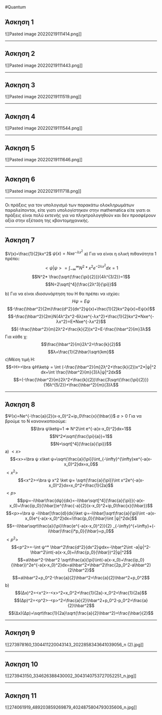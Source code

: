 #Quantum 
## Άσκηση 1
![[Pasted image 20220219111414.png]]

---

## Άσκηση 2
![[Pasted image 20220219111443.png]]

---

## Άσκηση 3
![[Pasted image 20220219111519.png]]

---

## Άσκηση 4
![[Pasted image 20220219111544.png]]

---

## Άσκηση 5
![[Pasted image 20220219111646.png]]

---

## Άσκηση 6
![[Pasted image 20220219111718.png]]

---

Οι πράξεις για τον υπολογισμό των παρακάτω ολοκληρωμάτων παραλείπονται, είτε γιατι υπολογίστηκαν στην mathematica είτε γιατι οι πράξεις είναι πολύ εκτενής για να πληκτρολογηθούν και δεν προσφέρουν αξία στην εξέταση της κβαντομηχανικής.

---

## Άσκηση 7
$V(x)=\frac{1}{2}kx^2$
$\psi(x)=Nxe^{-λx^2}$
a) Για να είναι η ολική πιθανότητα 1 πρέπει:
$$<ψ|ψ>=\int_{-\infty}^{\infty}N^2*x^2e^{-2λx^2}dx=1$$
$$N^2* \frac{\sqrt{\frac{\pi}{2}}}{4λ^{3/2}}=1$$
$$N=2\sqrt[^4]{\frac{2λ^3}{\pi}}$$

b) Για να είναι ιδιοσυνάρτηση του H θα πρέπει να ισχύει:
$$Hψ=Eψ$$
$$-\frac{\hbar^2}{2m}\frac{d^2}{dx^2}ψ(x)+\frac{1}{2}kx^2ψ(x)=Eψ(x)$$
$$-\frac{\hbar^2}{2m}N(4λ^2x^2-6λ)xe^{-λx^2}+\frac{1}{2}kx^2*Nxe^{-λx^2}=E*Nxe^{-λx^2}$$
$$(-\frac{\hbar^2}{m}2λ^2+\frac{k}{2})x^2=E-\frac{\hbar^2}{m}3λ$$
Για κάθε χ:
$$\frac{\hbar^2}{m}2λ^2=\frac{k}{2}$$
$$λ=\frac{1}{2\hbar}\sqrt{km}$$
c)Μέση τιμή H:
$$<H>=\bra ψΗ\ketψ = \int (-\frac{\hbar^2}{m}2λ^2+\frac{k}{2})x^2*|ψ|^2 dx+\int \frac{\hbar^2}{m}{3}λ|ψ|^2dx$$
$$=(-\frac{\hbar^2}{m}2λ^2+\frac{k}{2})\frac{3\sqrt{\frac{\pi}{2}}}{16λ^{5/2}}+\frac{\hbar^2}{m}{3}λ$$

---

## Άσκηση 8

$Ψ(x)=Ne^{-\frac{a}{2}(x-x_0)^2+ip_0\frac{x}{\hbar}}$
$a>0$
Για να βρούμε το Ν κανονικοποιούμε:
$$\bra ψ\ketψ=1 => N^2\int e^{-a(x-x_0)^2}dx=1$$
$$N^2*\sqrt{\frac{\pi}{a}}=1$$
$$N=\sqrt[^4]{\frac{a}{\pi}}$$
a) $<x>$
$$<x>=\bra ψ x\ket ψ=\sqrt{\frac{a}{\pi}}\int_{-\infty}^{\infty}xe^{-a(x-x_0)^2}dx=x_0$$
$<x^2>$
$$<x^2>=\bra ψ x^2 \ket ψ= \sqrt{\frac{a}{\pi}}\int x^2e^{-a(x-x_0)^2}dx=x_0^2+\frac{1}{2a}$$
$<p>$
$$pψ=-i\hbar\frac{dψ}{dx}=-i\hbar\sqrt[^4]{\frac{a}{\pi}}(-a(x-x_0)+\frac{ip_0}{\hbar})e^{\frac{-a}{2}(x-x_0)^2+ip_0\frac{x}{\hbar}}$$
$$<p>=\bra ψ -i\hbar[\frac{d}{dx}\ket ψ=-i\hbar[\sqrt\frac{a}{\pi}\int -a(x-x_0)e^{-a(x-x_0)^2}dx+i\frac{p_0}{\hbar}\int |ψ|^2dx]$$
$$=-i\hbar\sqrt\frac{a}{\pi}\frac{e^{-a(x-x_0)^2}}{2} _{-\infty}^{+\infty}+(-i\hbar)\frac{i*p_0}{\hbar}=p_0$$
$<p^2>$
$$<p^2>=-\int ψ^* \hbar^2\frac{d^2}{dx^2}ψdx=-\hbar^2\int -a|ψ|^2-\hbar^2\int(-a(x-x_0)+i\frac{p_0}{\hbar})^2|ψ|^2$$
$$=a\hbar^2-\hbar^2 \sqrt\frac{a}{\pi}\int(-a(x-x_0)+\frac{ip_0}{\hbar})^2e^{-a(x-x_0)^2}dx=a\hbar^2+\hbar^2\frac{2p_0^2-a\hbar^2}{2\hbar^2}$$$$=a\hbar^2+p_0^2-\frac{a}{2}\hbar^2=\frac{a}{2}\hbar^2+p_0^2$$
b) 
$$(Δx)^2=<x^2>-<x>^2=x_0^2+\frac{1}{2a}-x_0^2=\frac{1}{2a}$$
$$(Δp)^2=<p^2>-<p>^2=\frac{a}{2}\hbar^2+p_0^2-p_0^2=\frac{a}{2}\hbar^2$$
$$(Δx)(Δp)=\sqrt\frac{1}{2a}\sqrt{\frac{a}{2}\hbar^2}=\frac{\hbar}{2}$$

---

## Άσκηση 9

![[273978160_1304411220043143_2022858343641039056_n (2).jpg]]

---
## Άσκηση 10

![[273943150_334626388430002_3043140753727052251_n.jpg]]

---

## Άσκηση 11

![[274061919_489203859269879_4024875804793035606_n.jpg]]
